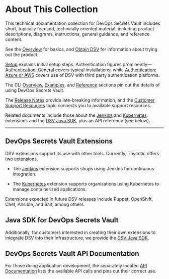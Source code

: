 ﻿[title]: # (About This Collection)
[tags]: # (,)
[priority]: # (1000)

# About This Collection

This technical documentation collection for DevOps Secrets Vault includes short, topically focused, technically oriented material, including product descriptions, diagrams, instructions, general guidance, and reference content.

See the [Overview](./01-overview/index.md) for basics, and [Obtain DSV](./02-obtain/index.md) for information about trying out the product.

[Setup](./03-setup/index.md) explains initial setup steps. Authentication figures prominently— [Authentication: General](.\04-authent-gen\index.md) covers typical installations, while [Authentication: Azure or AWS](.\05-authent-azure-aws\index.md) covers use of DSV with third party authentication platforms.

The CLI [Overview](./06-cli-overview/index.md), [Examples](./07-cli-examples/index.md), and [Reference](./08-cli-ref/index.md) sections pin out the details of using DevOps Secrets Vault.

The [Release Notes](./11-relnotes/index.md) provide late-breaking information, and the [Customer Support Resources](./12-cust-support/index.md) topic connects you to available support resources.

Related documents include those about the [Jenkins](..\extensions\jenkins\index.md) and [Kubernetes](..\extensions\kubernetes\index.md) extensions and the [DSV Java SDK](..\sdk\java\index.md), plus an API reference (see below).

---

## DevOps Secrets Vault Extensions

DSV extensions support its use with other tools. Currently, Thycotic offers two extensions.

* The [Jenkins](..\extensions\jenkins\index.md) extension supports shops using Jenkins for continuous integration.

* The [Kubernetes](..\extensions\kubernetes\index.md) extension supports organizations using Kubernetes to manage containerized applications.

Extensions expected in future DSV releases include Puppet, OpenShift, Chef, Ansible, and Salt, among others.

## Java SDK for DevOps Secrets Vault

Additionally, for customers interested in creating their own extensions to integrate DSV into their infrastructure, we provide the [DSV Java SDK](..\sdk\java\index.md).

## DevOps Secrets Vault API Documentation

For those doing application development, the separately located [API Documentation](https://api.secretsvaultcloud.com) lists the available API calls and pins out their correct use.


